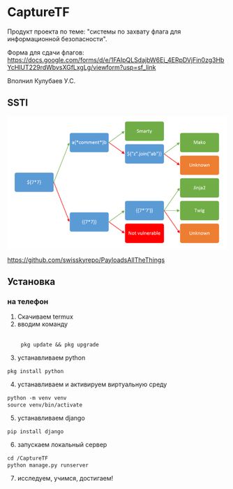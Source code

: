 # CaptureTF
Продукт проекта по теме: "системы по захвату флага для информационной безопасности".


Форма для сдачи флагов: https://docs.google.com/forms/d/e/1FAIpQLSdajbW6Ej_4ERpDVjFin0zg3HbYcHlUT229rdWbvsXGfLxgLg/viewform?usp=sf_link


Вполнил Кулубаев У.С.



## SSTI

![SSTI cheatsheet workflow](https://github.com/swisskyrepo/PayloadsAllTheThings/blob/master/Server%20Side%20Template%20Injection/Images/serverside.png?raw=true)

https://github.com/swisskyrepo/PayloadsAllTheThings

## Установка

### на телефон
1. Скачиваем termux
2. вводим команду
   ```

    pkg update && pkg upgrade

   ```
3. устанавливаем python
```
pkg install python
```

4. устанавливаем и активируем виртуальную среду
```
python -m venv venv
source venv/bin/activate
```
5. устанавливаем django
```
pip install django
```
6. запускаем локальный сервер
```
cd /CaptureTF
python manage.py runserver
```
7. исследуем, учимся, достигаем!
